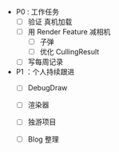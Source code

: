 - P0 : 工作任务
	- [ ] 验证 真机加载
	- [ ] 用 Render Feature 减相机
		- [ ] 子弹
		- [ ] 优化 CullingResult
	- [ ] 写每周记录

- P1 ：个人持续跟进
	- [ ] DebugDraw
	- [ ] 渲染器
	- [ ] 独游项目
	- [ ] Blog 整理

